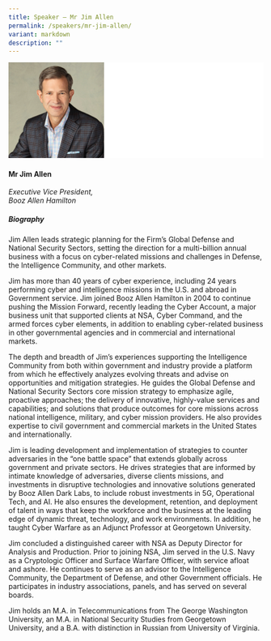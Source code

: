 ```yaml
---
title: Speaker – Mr Jim Allen
permalink: /speakers/mr-jim-allen/
variant: markdown
description: ""
---
```



![](/images/2024%20speakers/Jim_Allen.png)
#### **Mr Jim Allen**

*Executive Vice President, <br> Booz Allen Hamilton*

##### **Biography**
Jim Allen leads strategic planning for the Firm’s Global Defense and National Security Sectors, setting the direction for a multi-billion annual business with a focus on cyber-related missions and challenges in Defense, the Intelligence Community, and other markets.

Jim has more than 40 years of cyber experience, including 24 years performing cyber and intelligence missions in the U.S. and abroad in Government service. Jim joined Booz Allen Hamilton in 2004 to continue pushing the Mission Forward, recently leading the Cyber Account, a major business unit that supported clients at NSA, Cyber Command, and the armed forces cyber elements, in addition to enabling cyber-related business in other governmental agencies and in commercial
and international markets.

The depth and breadth of Jim’s experiences supporting the Intelligence Community from both within government and industry provide a platform from which he effectively analyzes evolving threats and advise on opportunities and mitigation strategies. He guides the Global Defense and National Security Sectors core mission strategy to emphasize agile, proactive approaches; the delivery of innovative, highly-value services and capabilities; and solutions that produce outcomes for core missions across national intelligence, military, and cyber mission providers. He also provides expertise to civil government
and commercial markets in the United States and internationally.

Jim is leading development and implementation of strategies to counter adversaries in the “one battle space” that extends globally across government and private sectors. He drives strategies that are informed by intimate knowledge of adversaries, diverse clients missions, and investments in disruptive technologies and innovative solutions generated by Booz Allen Dark Labs, to include robust investments in 5G, Operational Tech, and AI. He also ensures the development, retention, and deployment of talent in ways that keep the workforce and the business at the leading edge of dynamic threat, technology, and work environments. In addition, he taught Cyber Warfare as an Adjunct Professor at Georgetown University.

Jim concluded a distinguished career with NSA as Deputy Director for Analysis and Production. Prior to joining NSA, Jim served in the U.S. Navy as a Cryptologic Officer and Surface Warfare Officer, with service afloat and ashore. He continues to serve as an advisor to the Intelligence Community, the Department of Defense, and other Government officials. He participates in industry associations, panels, and has served on several boards.

Jim holds an M.A. in Telecommunications from The George Washington University, an M.A. in National Security Studies from Georgetown University, and a B.A. with distinction in Russian from University of Virginia.
